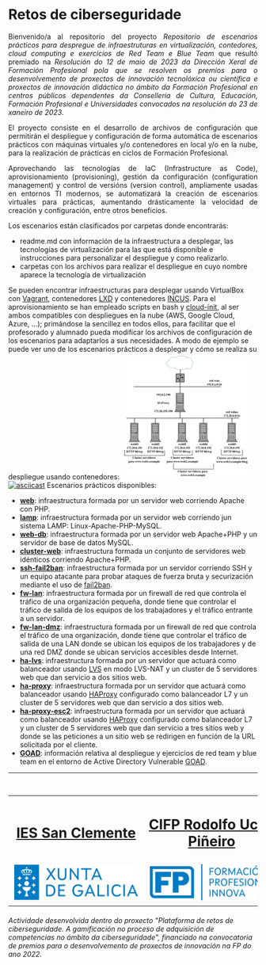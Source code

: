 # Retos de ciberseguridade

<p align="justify">Bienvenido/a al repositorio del proyecto <i>Repositorio de escenarios prácticos para despregue de infraestruturas en virtualización, contedores, cloud computing e exercicios de Red Team e Blue Team</i> que resultó premiado na <i>Resolución do 12 de maio de 2023 da Dirección Xeral de Formación Profesional pola que se resolven os premios para o desenvolvemento de proxectos de innovación tecnolóxica ou científica e proxectos de innovación didáctica no ámbito da Formación Profesional en centros públicos dependentes da Consellería de Cultura, Educación, Formación Profesional e Universidades convocados na resolución do 23 de xaneiro de 2023</i>.</p>

<p align="justify">El proyecto consiste en el desarrollo de archivos de configuración que permitirán el despliegue y configuración de forma automática de escenarios prácticos con máquinas virtuales y/o contenedores en local y/o en la nube, para la realización de prácticas en ciclos de Formación Profesional.</p>
<p align="justify">Aprovechando las tecnologías de IaC (Infrastructure as Code), aprovisionamiento (provisioning), gestión da configuración (configuration management) y control de versións (version control), ampliamente usadas en entornos TI modernos, se automatizará la creación de escenarios virtuales para prácticas, aumentando drásticamente la velocidad de creación y configuración, entre otros beneficios.</p>
Los escenarios están clasificados por carpetas donde encontrarás:

- readme.md con información de la infraestructura a desplegar, las tecnologías de virtualización para las que está disponible e instrucciones para personalizar el despliegue y como realizarlo.
- carpetas con los archivos para realizar el despliegue en cuyo nombre aparece la tecnología de virtualización

Se pueden encontrar infraestructuras para desplegar usando VirtualBox con [Vagrant](https://www.vagrantup.com/), contenedores [LXD](https://canonical.com/lxd) y contenedores [INCUS](https://linuxcontainers.org/incus/introduction/). Para el aprovisionamiento se han empleado scripts en bash y [cloud-init](https://cloudinit.readthedocs.io/en/latest/), al ser ambos compatibles con despliegues en la nube (AWS, Google Cloud, Azure, ...); primándose la sencillez en todos ellos, para facilitar que el profesorado y alumnado pueda modificar los archivos de configuración de los escenarios para adaptarlos a sus necesidades.
A modo de ejemplo se puede ver uno de los escenarios prácticos a desplegar y cómo se realiza su despliegue usando contenedores:
<img class="w-100 mx-auto d-block" style="max-width: 250px;padding: 5px;" src="./ha_haproxy_esc2/imagenes/ha_haproxy_esc2_lxd_incus.svg" />
[![asciicast](https://asciinema.org/a/649892.svg)](https://asciinema.org/a/649892)
Escenarios prácticos disponibles:

- **[web](./web)**: infraestructura formada por un servidor web corriendo Apache con PHP.
- **[lamp](./lamp)**: infraestructura formada por un servidor web corriendo jun sistema LAMP: Linux-Apache-PHP-MySQL. 
- **[web-db](./web-db)**: infraestructura formada por un servidor web Apache+PHP y un servidor de base de datos MySQL.
- **[cluster-web](./cluster-web)**: infraestructura formada un conjunto de servidores web idénticos corriendo Apache+PHP.
- **[ssh-fail2ban](./ssh-fail2ban)**: infraestructura formada por un servidor corriendo SSH y un equipo atacante para probar ataques de fuerza bruta y securización mediante el uso de [fail2ban](https://github.com/fail2ban/fail2ban).
- **[fw-lan](./fw-lan)**: infraestructura formada por un firewall de red que controla el tráfico de una organización pequeña, donde tiene que controlar el tráfico de salida de los equipos de los trabajadores y el tráfico entrante a un servidor.
- **[fw-lan-dmz](./fw-lan-dmz)**: infraestructura formada por un firewall de red que controla el tráfico de una organización, donde tiene que controlar el tráfico de salida de una LAN donde se ubican los equipos de los trabajadores y de una red DMZ donde se ubican servicios accesibles desde Internet.
- **[ha-lvs](./ha-lvs)**: infraestructura formada por un servidor que actuará como balanceador usando [LVS](http://www.linuxvirtualserver.org/whatis.html) en modo LVS-NAT y un cluster de 5 servidores web que dan servicio a dos sitios web. 
- **[ha-proxy](./ha-proxy)**: infraestructura formada por un servidor que actuará como balanceador usando [HAProxy](https://www.haproxy.org/) configurado como balanceador L7 y un cluster de 5 servidores web que dan servicio a dos sitios web. 
- **[ha-proxy-esc2](./ha-proxy-esc2)**: infraestructura formada por un servidor que actuará como balanceador usando [HAProxy](https://www.haproxy.org/) configurado como balanceador L7 y un cluster de 5 servidores web que dan servicio a tres sitios web y donde se las peticiones a un sitio web se redirigen en función de la URL solicitada por el cliente.
- **[GOAD](./GOAD)**: información relativa al despliegue y ejercicios de red team y blue team en el entorno de Active Directory Vulnerable [GOAD](https://github.com/Orange-Cyberdefense/GOAD).

---
<br>
<table align="center" cellspacing="50">
<tr>
   <td><h1 align=center><a href="https://www.iessanclemente.net/" target="_blank">IES San Clemente</a></h1></td>
   <td><h1 align=center><a href="https://www.cifprodolfoucha.es/"  target="_blank">CIFP Rodolfo Ucha Piñeiro</a></h1></td>
</tr>
<tr>
    <td><a href="https://www.edu.xunta.gal/" target="_blank"><img class="w-100 mx-auto d-block" style="max-width: 250px;padding: 5px;" src="./imagenes/logo_xunta_positivo.png" /></a></td>
    <td><a href="https://www.edu.xunta.gal/fp/convocatoria-innovacion-2022" target="_blank"><img class="w-100 mx-auto d-block" style="max-width: 250px;padding: 5px;" src="./imagenes/composicion_formacion_profesional_innova.png" /></a></td>
</tr>
</table>
      <p> </p>
      <h6>Actividade desenvolvida dentro do proxecto "Plataforma de retos de ciberseguridade. A gamificación no proceso de adquisición de competencias no ámbito da ciberseguridade", financiado na convocatoria de premios para o desenvolvemento de proxectos de innovación na FP do ano 2022.</h6>
